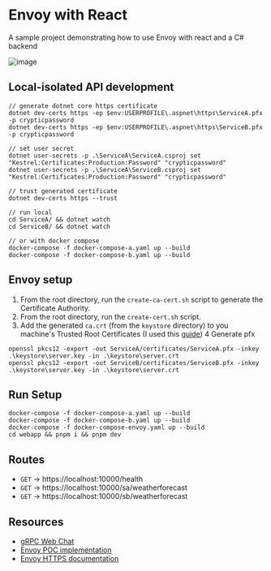 # Envoy with React

A sample project demonstrating how to use Envoy with react and a C# backend

![image](https://i.gyazo.com/18795ae77ce93780469c674063863ba4.png)

## Local-isolated API development

```
// generate dotnet core https certificate
dotnet dev-certs https -ep $env:USERPROFILE\.aspnet\https\ServiceA.pfx -p crypticpassword
dotnet dev-certs https -ep $env:USERPROFILE\.aspnet\https\ServiceB.pfx -p crypticpassword

// set user secret
dotnet user-secrets -p .\ServiceA\ServiceA.csproj set "Kestrel:Certificates:Production:Password" "crypticpassword"
dotnet user-secrets -p .\ServiceA\ServiceB.csproj set "Kestrel:Certificates:Production:Password" "crypticpassword"

// trust generated certificate
dotnet dev-certs https --trust

// run local
cd ServiceA/ && dotnet watch
cd ServiceB/ && dotnet watch

// or with docker compose
docker-compose -f docker-compose-a.yaml up --build
docker-compose -f docker-compose-b.yaml up --build
```

## Envoy setup

1. From the root directory, run the `create-ca-cert.sh` script to generate the
   Certificate Authority.
2. From the root directory, run the `create-cert.sh` script.
3. Add the generated `ca.crt` (from the `keystore` directory) to you machine's
   Trusted Root Certificates (I used this
   [guide](https://support.kaspersky.com/CyberTrace/1.0/en-US/174127.htm)) 4
   Generate pfx

```
openssl pkcs12 -export -out ServiceA/certificates/ServiceA.pfx -inkey .\keystore\server.key -in .\keystore\server.crt
openssl pkcs12 -export -out ServiceB/certificates/ServiceB.pfx -inkey .\keystore\server.key -in .\keystore\server.crt
```

## Run Setup

```
docker-compose -f docker-compose-a.yaml up --build
docker-compose -f docker-compose-b.yaml up --build
docker-compose -f docker-compose-envoy.yaml up --build
cd webapp && pnpm i && pnpm dev
```

## Routes

- `GET` -> https://localhost:10000/health
- `GET` -> https://localhost:10000/sa/weatherforecast
- `GET` -> https://localhost:10000/sb/weatherforecast

## Resources

- [gRPC Web Chat](https://github.com/angelomelonas/grpc-web-chat)
- [Envoy POC implementation](https://github.com/smj187/dotnet-6-envoy-poc)
- [Envoy HTTPS documentation](https://www.envoyproxy.io/docs/envoy/latest/start/quick-start/securing#start-quick-start-securing)
